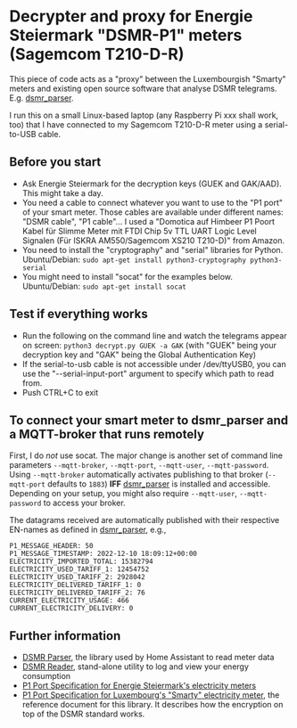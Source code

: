 # Decrypter and proxy for Energie Steiermark "DSMR-P1" meters (Sagemcom T210-D-R)

This piece of code acts as a "proxy" between the Luxembourgish "Smarty" meters and existing open source software that analyse DSMR telegrams. E.g. [dsmr_parser](https://github.com/ndokter/dsmr_parser).

I run this on a small Linux-based laptop (any Raspberry Pi xxx shall work, too) that I have connected to my Sagemcom T210-D-R meter using a serial-to-USB cable.

## Before you start

* Ask Energie Steiermark for the decryption keys (GUEK and GAK/AAD). This might take a day.
* You need a cable to connect whatever you want to use to the "P1 port" of your smart meter. Those cables are available under different names: "DSMR cable", "P1 cable"... I used a "Domotica auf Himbeer P1 Poort Kabel für Slimme Meter mit FTDI Chip 5v TTL UART Logic Level Signalen (Für ISKRA AM550/Sagemcom XS210 T210-D)" from Amazon.
* You need to install the "cryptography" and "serial" libraries for Python. Ubuntu/Debian: ``sudo apt-get install python3-cryptography python3-serial``
* You might need to install "socat" for the examples below. Ubuntu/Debian: ``sudo apt-get install socat``

## Test if everything works

* Run the following on the command line and watch the telegrams appear on screen: ``python3 decrypt.py GUEK -a GAK`` (with "GUEK" being your decryption key and "GAK" being the Global Authentication Key)
* If the serial-to-usb cable is not accessible under /dev/ttyUSB0, you can use the "--serial-input-port" argument to specify which path to read from.
* Push CTRL+C to exit

## To connect your smart meter to dsmr_parser and a MQTT-broker that runs remotely

First, I do *not* use socat.
The major change is another set of command line parameters ``--mqtt-broker``, ``--mqtt-port``, ``--mqtt-user``, ``--mqtt-password``.
Using ``--mqtt-broker`` automatically activates publishing to that broker (``--mqtt-port`` defaults to ``1883``) **IFF** [dsmr_parser](https://github.com/ndokter/dsmr_parser) is installed and accessible.
Depending on your setup, you might also require ``--mqtt-user``, ``--mqtt-password`` to access your broker.

The datagrams received are automatically published with their respective EN-names as defined in [dsmr_parser](https://github.com/ndokter/dsmr_parser), e.g.,

```
P1_MESSAGE_HEADER: 50
P1_MESSAGE_TIMESTAMP: 2022-12-10 18:09:12+00:00
ELECTRICITY_IMPORTED_TOTAL: 15382794
ELECTRICITY_USED_TARIFF_1: 12454752
ELECTRICITY_USED_TARIFF_2: 2928042
ELECTRICITY_DELIVERED_TARIFF_1: 0
ELECTRICITY_DELIVERED_TARIFF_2: 76
CURRENT_ELECTRICITY_USAGE: 466
CURRENT_ELECTRICITY_DELIVERY: 0
```

## Further information

* [DSMR Parser](https://github.com/ndokter/dsmr_parser), the library used by Home Assistant to read meter data
* [DSMR Reader](http://dsmr-reader.readthedocs.io/en/latest/), stand-alone utility to log and view your energy consumption
* [P1 Port Specification for Energie Steiermark's electricity meters](https://www.e-netze.at/downloads-data/pdf.aspx?pdf=EN_Update%20Kundenschnittstelle%20Smart%20Meter_ID3282_WEB_RGB.pdf)
* [P1 Port Specification for Luxembourg's "Smarty" electricity meter](https://smarty.creos.net/wp-content/uploads/P1PortSpecification.pdf), the reference document for this library. It describes how the encryption on top of the DSMR standard works.

